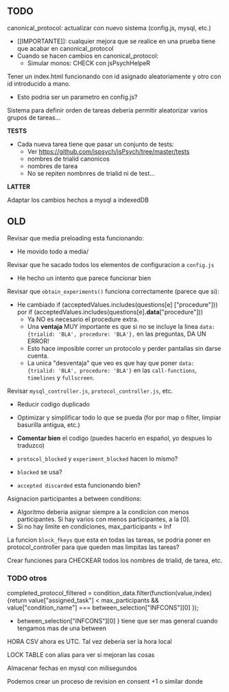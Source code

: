 

## TODO

canonical_protocol: actualizar con nuevo sistema (config.js, mysql, etc.)

- [[IMPORTANTE]]: cualquier mejora que se realice en una prueba tiene que acabar en canonical_protocol
- Cuando se hacen cambios en canonical_protocol:
  - Simular monos: CHECK con jsPsychHelpeR







Tener un index.html funcionando con id asignado aleatoriamente y otro con id introducido a mano.

 - Esto podria ser un parametro en config.js?



Sistema para definir orden de tareas deberia permitir aleatorizar varios grupos de tareas...



**TESTS**

- Cada nueva tarea tiene que pasar un conjunto de tests:
  - Ver https://github.com/jspsych/jsPsych/tree/master/tests
  - nombres de trialid canonicos
  - nombres de tarea
  - No se repiten nombnres de trialid ni de test...



**LATTER**

Adaptar los cambios hechos a mysql a indexedDB



## OLD 

Revisar que media preloading esta funcionando:

- He movido todo a media/


Revisar que he sacado todos los elementos de configuracion a `config.js`

- He hecho un intento que parece funcionar bien


Revisar que `obtain_experiments()` funciona correctamente (parece que si):

- He cambiado if (acceptedValues.includes(questions[e] ["procedure"])) por if (acceptedValues.includes(questions[e]**.data**["procedure"]))
  - Ya NO es necesario el procedure extra.
  - Una **ventaja** MUY importante es que si no se incluye la linea `data: {trialid: 'BLA', procedure: 'BLA'},` en las preguntas, DA UN ERROR!
  - Esto hace imposible correr un protocolo y perder pantallas sin darse cuenta.
  - La unica "desventaja" que veo es que hay que poner `data: {trialid: 'BLA', procedure: 'BLA'}` en las `call-functions`, `timelines` y `fullscreen`.



Revisar `mysql_controller.js`, `protocol_controller.js`, etc.

- Reducir codigo duplicado

- Optimizar y simplificar todo lo que se pueda (for por map o filter, limpiar basurilla antigua, etc.)

- **Comentar bien** el codigo (puedes hacerlo en español, yo despues lo traduzco)

- `protocol_blocked` y `experiment_blocked` hacen lo mismo?

- `blocked` se usa?

- `accepted discarded` esta funcionando bien?










Asignacion participantes a between conditions:

- Algoritmo deberia asignar siempre a la condicion con menos participantes. Si hay varios con menos participantes, a la [0].
- Si no hay limite en condiciones, max_participants = Inf






La funcion `block_fkeys` que esta en todas las tareas, se podria poner en protocol_controller para que queden mas limpitas las tareas?



Crear funciones para CHECKEAR todos los nombres de trialid, de tarea, etc.


### TODO otros

completed_protocol_filtered = condition_data.filter(function(value,index) {return value["assigned_task"] < max_participants && value["condition_name"] === between_selection["INFCONS"][0] });

- between_selection["INFCONS"][0] } tiene que ser mas general cuando tengamos mas de una between



HORA CSV ahora es UTC. Tal vez deberia ser la hora local



LOCK TABLE con alias para ver si mejoran las cosas



Almacenar fechas en mysql con milisegundos

Podemos crear un proceso de revision en consent +1 o similar donde
